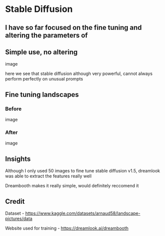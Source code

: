 # Stable Diffusion


## I have so far focused on the fine tuning and altering the parameters of 


## Simple use, no altering 

image

here we see that stable diffusion although very powerful, cannot always perform perfectly on unusual prompts


## Fine tuning landscapes

### Before

image


### After 

image


## Insights
Although I only used 50 images to fine tune stable diffusion v1.5, dreamlook was able to extract the features really well

Dreambooth makes it really simple, would definitely reccomend it 



## Credit
Dataset - https://www.kaggle.com/datasets/arnaud58/landscape-pictures/data 

Website used for training - https://dreamlook.ai/dreambooth 